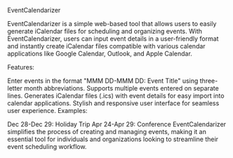 EventCalendarizer

EventCalendarizer is a simple web-based tool that allows users to easily generate iCalendar files for scheduling and organizing events. With EventCalendarizer, users can input event details in a user-friendly format and instantly create iCalendar files compatible with various calendar applications like Google Calendar, Outlook, and Apple Calendar.

Features:

Enter events in the format "MMM DD-MMM DD: Event Title" using three-letter month abbreviations.
Supports multiple events entered on separate lines.
Generates iCalendar files (.ics) with event details for easy import into calendar applications.
Stylish and responsive user interface for seamless user experience.
Examples:

Dec 28-Dec 29: Holiday Trip
Apr 24-Apr 29: Conference
EventCalendarizer simplifies the process of creating and managing events, making it an essential tool for individuals and organizations looking to streamline their event scheduling workflow.
